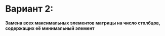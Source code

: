 # Вариант 2:

**Замена всех максимальных элементов матрицы на число столбцов, содержащих её минимальный элемент**
